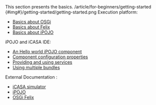 <section>
<title>Related Articles</title>
<description>This section presents the basics.</description>
<link>/article/for-beginners/getting-started</link>
<icon>{#img#}/getting-started/getting-started.png</icon>
<toc>
Execution platform: 

+ [Basics about OSGi](/article/for-beginners/intro-osgi) 
+ [Basics about Felix](/article/for-beginners/intro-felix) 
+ [Basics about iPOJO](/article/for-beginners/intro-ipojo) 

iPOJO and iCASA IDE:

+ [An Hello world iPOJO component](/article/for-beginners/ide-hello-world) 
+ [Component configuration properties](/article/for-beginners/component-properties)
+ [Providing and using services](/article/for-beginners/intro-services)
+ [Using multiple bundles](/article/for-beginners/multiple-bundles)

External Documentation :

+ [iCASA simulator](http://adeleresearchgroup.github.io/iCasa-Simulator/1.1.1/index.html) 
+ [iPOJO](http://felix.apache.org/documentation/subprojects/apache-felix-ipojo.html)
+ [OSGi Felix](http://felix.apache.org/)

</toc>
</section>